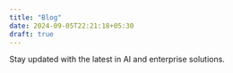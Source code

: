 ```yaml
---
title: "Blog"
date: 2024-09-05T22:21:18+05:30
draft: true
---
```

Stay updated with the latest in AI and enterprise solutions.

